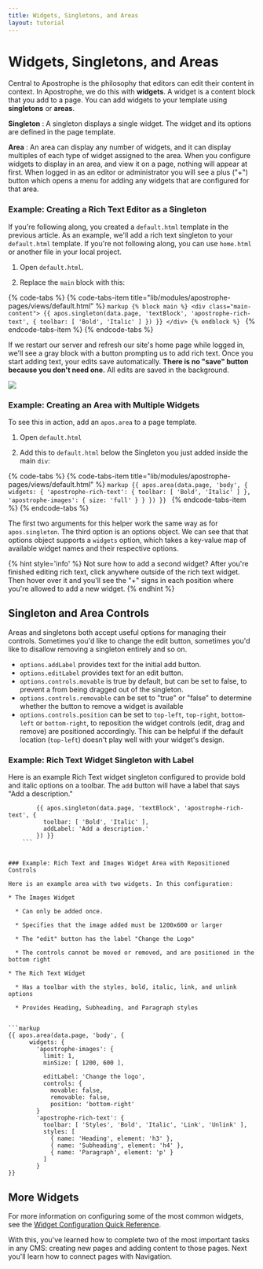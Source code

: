 ```yaml
---
title: Widgets, Singletons, and Areas
layout: tutorial
---
```


# Widgets, Singletons, and Areas

Central to Apostrophe is the philosophy that editors can edit their content in context. In Apostrophe, we do this with **widgets**. A widget is a content block that you add to a page. You can add widgets to your template using **singletons** or **areas**. 

**Singleton**
: A singleton displays a single widget. The widget and its options are defined in the page template.

**Area**
: An area can display any number of widgets, and it can display multiples of each type of widget assigned to the area. When you configure widgets to display in an area, and view it on a page, nothing will appear at first. When logged in as an editor or administrator you will see a plus ("+") button which opens a menu for adding any widgets that are configured for that area.

### Example: Creating a Rich Text Editor as a Singleton

If you're following along, you created a `default.html` template in the previous article. As an example, we'll add a rich text singleton to your `default.html` template. If you're not following along, you can use `home.html` or another file in your local project.

1. Open `default.html`.

2. Replace the `main` block with this: 

{% code-tabs %}
{% code-tabs-item title="lib/modules/apostrophe-pages/views/default.html" %}
    ```markup
    {% block main %}
      <div class="main-content">
        {{ apos.singleton(data.page, 'textBlock', 'apostrophe-rich-text', {
          toolbar: [ 'Bold', 'Italic' ]
        }) }}
      </div>
    {% endblock %}
    ```
{% endcode-tabs-item %}
{% endcode-tabs %}

If we restart our server and refresh our site's home page while logged in, we'll see a gray block with a button prompting us to add rich text. Once you start adding text, your edits save automatically. **There is no "save" button because you don't need one.** All edits are saved in the background.

![](/.gitbook/assets/boilerplate_singleton.png)

### Example: Creating an Area with Multiple Widgets

To see this in action, add an `apos.area` to a page template.

1. Open `default.html`

2. Add this to `default.html` below the Singleton you just added inside the main `div`:

{% code-tabs %}
{% code-tabs-item title="lib/modules/apostrophe-pages/views/default.html" %}
    ```markup
    {{ apos.area(data.page, 'body', {
      widgets: {
        'apostrophe-rich-text': {
          toolbar: [ 'Bold', 'Italic' ]
        },
        'apostrophe-images': {
          size: 'full'
        }
      }
    }) }}
    ```
{% endcode-tabs-item %}
{% endcode-tabs %}

The first two arguments for this helper work the same way as for `apos.singleton`. The third option is an options object. We can see that that options object supports a `widgets` option, which takes a key-value map of available widget names and their respective options.

{% hint style='info' %}
Not sure how to add a second widget? After you're finished editing rich text, click anywhere outside of the rich text widget. Then hover over it and you'll see the "+" signs in each position where you're allowed to add a new widget.
{% endhint %}

## Singleton and Area Controls

Areas and singletons both accept useful options for managing their controls. Sometimes you'd like to change the edit button, sometimes you'd like to disallow removing a singleton entirely and so on.

* `options.addLabel` provides text for the initial add button.
* `options.editLabel` provides text for an edit button.
* `options.controls.movable` is true by default, but can be set to false, to prevent a from being dragged out of the singleton.
* `options.controls.removable` can be set to "true" or "false" to determine whether the button to remove a widget is available
* `options.controls.position` can be set to `top-left`, `top-right`, `bottom-left` or `bottom-right`, to reposition the widget controls \(edit, drag and remove\) are positioned accordingly. This can be helpful if the default location \(`top-left`\) doesn't play well with your widget's design.

### Example: Rich Text Widget Singleton with Label

Here is an example Rich Text widget singleton configured to provide bold and italic options on a toolbar. The `add` button will have a label that says "Add a description."


```markup
        {{ apos.singleton(data.page, 'textBlock', 'apostrophe-rich-text', {
          toolbar: [ 'Bold', 'Italic' ],
          addLabel: 'Add a description.'
        }) }}
    ```


### Example: Rich Text and Images Widget Area with Repositioned Controls

Here is an example area with two widgets. In this configuration:

* The Images Widget
  
  * Can only be added once.

  * Specifies that the image added must be 1200x600 or larger

  * The "edit" button has the label "Change the Logo"

  * The controls cannot be moved or removed, and are positioned in the bottom right

* The Rich Text Widget

  * Has a toolbar with the styles, bold, italic, link, and unlink options

  * Provides Heading, Subheading, and Paragraph styles 


```markup
{{ apos.area(data.page, 'body', {
      widgets: {
        'apostrophe-images': {
          limit: 1,
          minSize: [ 1200, 600 ],
          
          editLabel: 'Change the logo',
          controls: {
            movable: false,
            removable: false,
            position: 'bottom-right'
        }
        'apostrophe-rich-text': {
          toolbar: [ 'Styles', 'Bold', 'Italic', 'Link', 'Unlink' ],
          styles: [
            { name: 'Heading', element: 'h3' },
            { name: 'Subheading', element: 'h4' },
            { name: 'Paragraph', element: 'p' }
          ]
        }
}}
```

## More Widgets

For more information on configuring some of the most common widgets, see the [Widget Configuration Quick Reference](/other/widget-quick-reference.md).

With this, you've learned how to complete two of the most important tasks in any CMS: creating new pages and adding content to those pages. Next you'll learn how to connect pages with Navigation.
